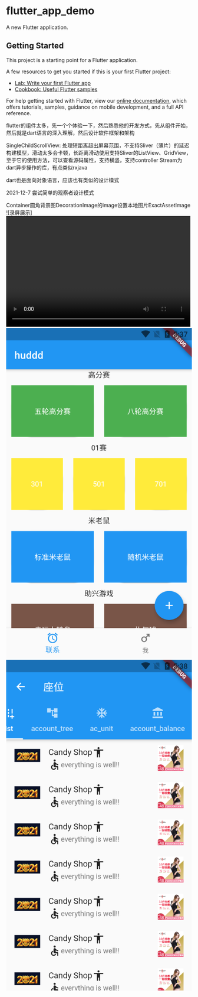 # flutter_app_demo

A new Flutter application.

## Getting Started

This project is a starting point for a Flutter application.

A few resources to get you started if this is your first Flutter project:

- [Lab: Write your first Flutter app](https://flutter.dev/docs/get-started/codelab)
- [Cookbook: Useful Flutter samples](https://flutter.dev/docs/cookbook)

For help getting started with Flutter, view our
[online documentation](https://flutter.dev/docs), which offers tutorials,
samples, guidance on mobile development, and a full API reference.

flutter的组件太多，先一个个体验一下，然后熟悉他的开发方式，先从组件开始，然后就是dart语言的深入理解，然后设计软件框架和架构

SingleChildScrollView:
处理短距离超出屏幕范围，不支持Sliver（薄片）的延迟构建模型，滑动太多会卡顿，长距离滑动使用支持Sliver的ListView、GridView，
至于它的使用方法，可以查看源码属性，支持横竖，支持controller
Stream为dart异步操作的库，有点类似rxjava

dart也是面向对象语言，应该也有类似的设计模式

2021-12-7 尝试简单的观察者设计模式

Container圆角背景图DecorationImage的image设置本地图片ExactAssetImage
![录屏展示]
<video src="scream/record.mp4" controls="controls" width="500" height="300">您的浏览器不支持播放该视频！</video>
![首页面](scream/mainpage.png "首页面")
![座位页面](scream/seatpage.png "座位页面")
